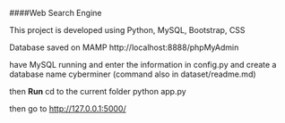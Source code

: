 ####Web Search Engine

This project is developed using Python, MySQL, Bootstrap,  CSS

Database saved on MAMP http://localhost:8888/phpMyAdmin

have MySQL running and enter the information in config.py
and create a database name cyberminer (command also in dataset/readme.md)

then
**Run**
cd to the current folder
python app.py

then go to http://127.0.0.1:5000/
